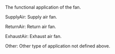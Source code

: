 The functional application of the fan.



SupplyAir: Supply air fan.

ReturnAir: Return air fan.

ExhaustAir: Exhaust air fan.

Other: Other type of application not defined above.
